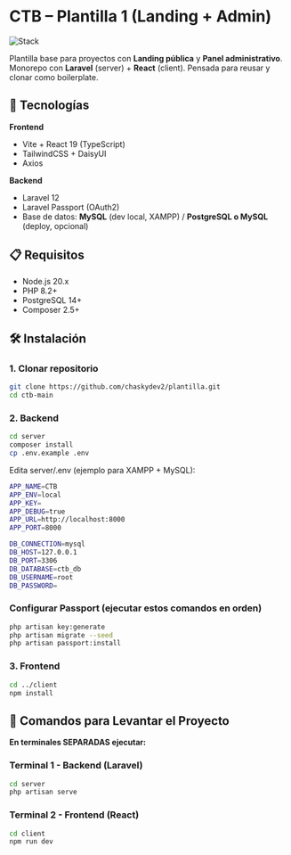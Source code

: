 # CTB – Plantilla 1 (Landing + Admin)

![Stack](https://img.shields.io/badge/stack-Laravel_12%20%2B%20React_19%20%2B%20MySQL%20%2B%20Vite-informational?style=flat&logo=laravel&logoColor=white&color=FF2D20)

Plantilla base para proyectos con **Landing pública** y **Panel administrativo**.  
Monorepo con **Laravel** (server) + **React** (client). Pensada para reusar y clonar como boilerplate.

## 🚀 Tecnologías
**Frontend**
- Vite + React 19 (TypeScript)
- TailwindCSS + DaisyUI
- Axios

**Backend**
- Laravel 12
- Laravel Passport (OAuth2)
- Base de datos: **MySQL** (dev local, XAMPP) / **PostgreSQL o MySQL** (deploy, opcional)

## 📋 Requisitos

- Node.js 20.x
- PHP 8.2+
- PostgreSQL 14+
- Composer 2.5+

## 🛠️ Instalación

### 1. Clonar repositorio
```bash
git clone https://github.com/chaskydev2/plantilla.git
cd ctb-main
```

### 2. Backend
```bash
cd server
composer install
cp .env.example .env
```
Edita server/.env (ejemplo para XAMPP + MySQL):
```bash
APP_NAME=CTB
APP_ENV=local
APP_KEY=
APP_DEBUG=true
APP_URL=http://localhost:8000
APP_PORT=8000

DB_CONNECTION=mysql
DB_HOST=127.0.0.1
DB_PORT=3306
DB_DATABASE=ctb_db
DB_USERNAME=root
DB_PASSWORD=
```

### Configurar Passport (ejecutar estos comandos en orden)
```bash
php artisan key:generate
php artisan migrate --seed
php artisan passport:install
```

### 3. Frontend
```bash
cd ../client
npm install
```

## 🚀 Comandos para Levantar el Proyecto

**En terminales SEPARADAS ejecutar:**

### Terminal 1 - Backend (Laravel)
```bash
cd server
php artisan serve
```
### Terminal 2 - Frontend (React)
```bash
cd client
npm run dev
```